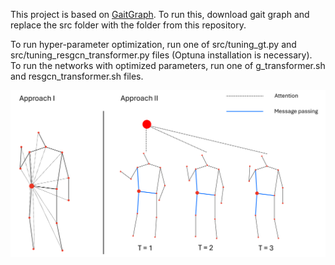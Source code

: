 This project is based on [GaitGraph](https://github.com/tteepe/GaitGraph).
To run this, download gait graph and replace the src folder with the folder from this repository.

To run hyper-parameter optimization, run one of src/tuning_gt.py and src/tuning_resgcn_transformer.py files (Optuna installation is necessary). \
To run the networks with optimized parameters, run one of g_transformer.sh and resgcn_transformer.sh files.

![](img.png)
